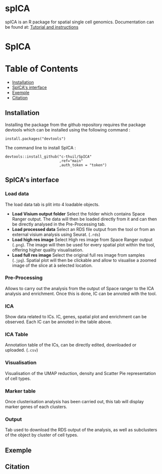 spICA
===
spICA is an R package for spatial single cell genomics.
Documentation can be found at:
[Tutorial and instructions](https://codimd.univ-rouen.fr/s/w0oZMV6fz)

# SpICA
# Table of Contents
- [Installation](#Installation)
- [SpICA's interface](#SpICA’s-interface)
- [Exemple](#Exemple)
- [Citation](#Citation)

## Installation
Installing the package from the github repository requires the package devtools which can be installed using the following command :
```{r}
install.packages("devtools")
```
The command line to install SpICA :
```{r}
devtools::install_github("c-thuil/SpICA"
                         ,ref="main"
                         ,auth_token = "token")
```
## SpICA's interface
### Load data
The load data tab is plit into 4 loadable objects.
- **Load Visium output folder**
Select the folder which contains Space Ranger output. The data will then be loaded directly from it and can then be directly analysed in the Pre-Processing tab.
- **Load processed data**
Select an RDS file output from the tool or from an external visium analysis using Seurat. (`.rds`)
- **Load high res image**
Select High res image from Space Ranger output (`.png`). The image will then be used for every spatial plot within the tool, offering higher quality visualisation.
- **Load full res image**
Select the original full res image from samples (`.jpg`). Spatial plot will then be clickable and allow to visualise a zoomed image of the slice at à selected location.
### Pre-Processing
Allows to carry out the analysis from the output of Space ranger to the ICA analysis and enrichment. Once this is done, IC can be annoted with the tool.
### ICA
Show data related to ICs. IC, genes, spatial plot and enrichment can be observed. Each IC can be annoted in the table above. 
### ICA Table
Annotation table of the ICs, can be directly edited, downloaded or uploaded. (`.csv`)
### Visualisation
Visualisation of the UMAP reduction, density and Scatter Pie representation of cell types. 
### Marker table
Once clusterisation analysis has been carried out, this tab will display marker genes of each clusters.
### Output
Tab used to download the RDS output of the analysis, as well as subclusters of the object by cluster of cell types.
## Exemple
## Citation

